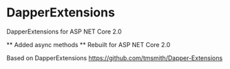 # DapperExtensions
DapperExtensions for ASP NET Core 2.0

** Added async methods
** Rebuilt for ASP NET Core 2.0

Based on DapperExtensions
https://github.com/tmsmith/Dapper-Extensions
